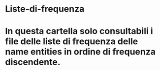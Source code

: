 # Liste-di-frequenza
# In questa cartella solo consultabili i file delle liste di frequenza delle name entities in ordine di frequenza discendente.
